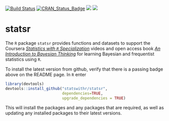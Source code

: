 
<!-- README.md is generated from README.Rmd. Please edit that file -->

[![Build
Status](https://travis-ci.org/StatsWithR/statsr.svg?branch=BayesFactor)](https://travis-ci.org/StatsWithR/statsr)
[![CRAN\_Status\_Badge](https://www.r-pkg.org/badges/version/statsr)](https://cran.r-project.org/package=statsr)
[![](https://cranlogs.r-pkg.org/badges/statsr)](https://CRAN.R-project.org/package=statsr)
[![](https://cranlogs.r-pkg.org/badges/grand-total/statsr)](https://CRAN.R-project.org/package=statsr)

# statsr

The `R` package `statsr` provides functions and datasets to support the
Coursera [*Statistics with `R`
Specialization*](https://www.coursera.org/specializations/statistics)
videos and open access book [*An Introduction to Bayesian
Thinking*](https://statswithr.github.io/book) for learning Bayesian and
frequentist statistics using `R`.

To install the latest version from github, verify that there is a
passing badge above on the README page. In `R` enter

``` r
library(devtools)
devtools::install_github("statswithr/statsr",
                         dependencies=TRUE,
                         upgrade_dependencies = TRUE)
```

This will install the packages and any packages that are required, as
well as updating any installed packages to their latest versions.
